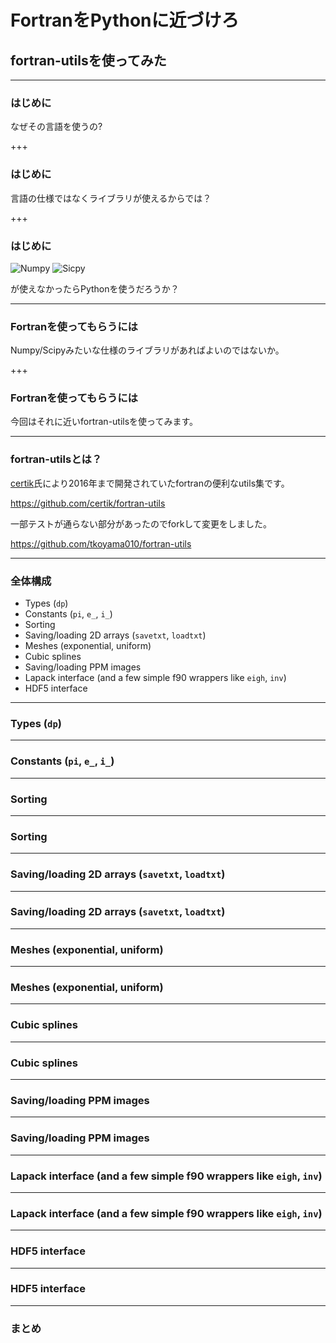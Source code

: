 # FortranをPythonに近づけろ
## fortran-utilsを使ってみた

---


### はじめに

なぜその言語を使うの?


+++


### はじめに

言語の仕様ではなくライブラリが使えるからでは？


+++


### はじめに

![Numpy](https://camo.githubusercontent.com/b3ffb735f64eea19dd6790720c0d7e8db71931aa/68747470733a2f2f63646e2e7261776769742e636f6d2f6e756d70792f6e756d70792f6d61737465722f6272616e64696e672f69636f6e732f6e756d70796c6f676f2e737667)
![Sicpy](https://www.fullstackpython.com/img/logos/scipy.png)

が使えなかったらPythonを使うだろうか？


---


### Fortranを使ってもらうには

Numpy/Scipyみたいな仕様のライブラリがあればよいのではないか。


+++


### Fortranを使ってもらうには

今回はそれに近いfortran-utilsを使ってみます。


---


### fortran-utilsとは？

[certik](https://github.com/certik)氏により2016年まで開発されていたfortranの便利なutils集です。

https://github.com/certik/fortran-utils

一部テストが通らない部分があったのでforkして変更をしました。

https://github.com/tkoyama010/fortran-utils

---


### 全体構成

* Types (``dp``)
* Constants (``pi``, ``e_``, ``i_``)
* Sorting
* Saving/loading 2D arrays (``savetxt``, ``loadtxt``)
* Meshes (exponential, uniform)
* Cubic splines
* Saving/loading PPM images
* Lapack interface (and a few simple f90 wrappers like ``eigh``, ``inv``)
* HDF5 interface


---


### Types (``dp``)


---


### Constants (``pi``, ``e_``, ``i_``)


---


### Sorting


---


### Sorting


---


### Saving/loading 2D arrays (``savetxt``, ``loadtxt``)


---


### Saving/loading 2D arrays (``savetxt``, ``loadtxt``)


---


### Meshes (exponential, uniform)


---


### Meshes (exponential, uniform)


---


### Cubic splines


---


### Cubic splines


---


### Saving/loading PPM images


---


### Saving/loading PPM images


---


### Lapack interface (and a few simple f90 wrappers like ``eigh``, ``inv``)


---


### Lapack interface (and a few simple f90 wrappers like ``eigh``, ``inv``)


---


### HDF5 interface


---


### HDF5 interface


---


### まとめ
